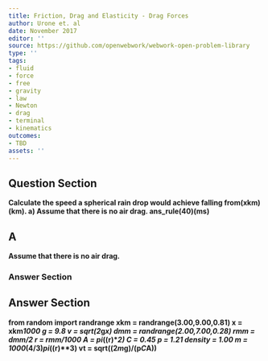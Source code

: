 ```yaml
---
title: Friction, Drag and Elasticity - Drag Forces
author: Urone et. al
date: November 2017
editor: ''
source: https://github.com/openwebwork/webwork-open-problem-library
type: ''
tags:
- fluid
- force
- free
- gravity
- law
- Newton
- drag
- terminal
- kinematics
outcomes:
- TBD
assets: ''
---
```


## Question Section 

<b>
Calculate the speed a spherical rain drop would achieve falling from(xkm)(km).
a) Assume that there is no air drag.
ans_rule(40)(ms)

## A
Assume that there is no air drag.
### Answer Section


## Answer Section

from random import randrange
xkm = randrange(3.00,9.00,0.81)
x = xkm*1000
g = 9.8
v = sqrt(2*g*x)
dmm = randrange(2.00,7.00,0.28)
rmm = dmm/2
r = rmm/1000
A = pi*((r)**2)
C = 0.45
p = 1.21
density = 1.00
m = 1000*(4/3)*pi*((r)**3)
vt = sqrt((2*m*g)/(p*C*A))